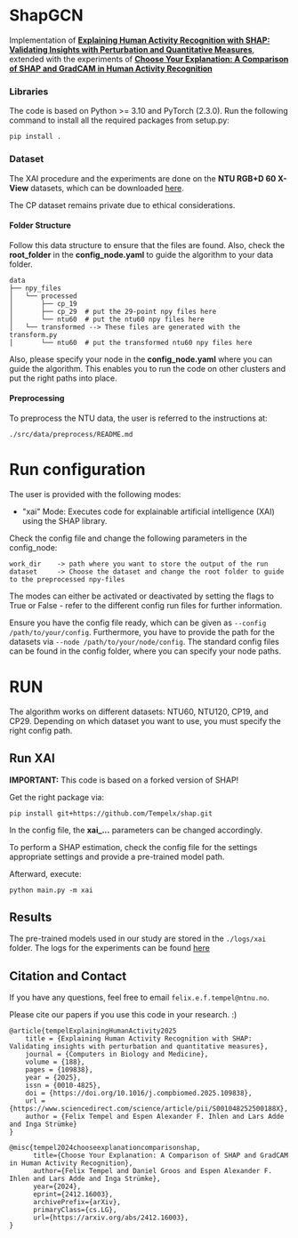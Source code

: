 ShapGCN
==============================

Implementation of [**Explaining Human Activity Recognition with SHAP: Validating Insights with Perturbation and Quantitative Measures**](https://www.sciencedirect.com/science/article/pii/S001048252500188X),
extended with the experiments of [**Choose Your Explanation: A Comparison of SHAP and GradCAM in Human Activity Recognition**](https://arxiv.org/pdf/2412.16003)

### Libraries

The code is based on Python >= 3.10 and PyTorch (2.3.0). Run the following command to install all the required packages 
from setup.py:
```
pip install .
```

### Dataset 

The XAI procedure and the experiments are done on the **NTU RGB+D 60 X-View** datasets, which can be downloaded 
[here](http://rose1.ntu.edu.sg/datasets/actionrecognition.asp).

The CP dataset remains private due to ethical considerations.

#### Folder Structure
Follow this data structure to ensure that the files are found.
Also, check the **root_folder** in the **config_node.yaml** to guide the algorithm to your data folder. 
``` 
data
├── npy_files
│   └── processed
│       ├── cp_19   
│       ├── cp_29  # put the 29-point npy files here
│       └── ntu60  # put the ntu60 npy files here
│   └── transformed --> These files are generated with the transform.py
│       └── ntu60  # put the transformed ntu60 npy files here

```

Also, please specify your node in the **config_node.yaml** where you can guide the algorithm.
This enables you to run the code on other clusters and put the right paths into place.

#### Preprocessing

To preprocess the NTU data, the user is referred to the instructions at:
```
./src/data/preprocess/README.md
```

# Run configuration
The user is provided with the following modes:

- "xai" Mode: Executes code for explainable artificial intelligence (XAI) using the SHAP library.

Check the config file and change the following parameters in the config_node:

```
work_dir    -> path where you want to store the output of the run
dataset     -> Choose the dataset and change the root folder to guide to the preprocessed npy-files
```

The modes can either be activated or deactivated by setting the flags to True or False - refer to the different 
config run files for further information.

Ensure you have the config file ready, which can be given as ``--config /path/to/your/config``.
Furthermore, you have to provide the path for the datasets via ``--node /path/to/your/node/config``.
The standard config files can be found in the config folder, where you can specify your node paths.

# RUN
The algorithm works on different datasets: NTU60, NTU120, CP19, and CP29.
Depending on which dataset you want to use, you must specify the right config path.

## Run XAI
**IMPORTANT:** This code is based on a forked version of SHAP!

Get the right package via:
```
pip install git+https://github.com/Tempelx/shap.git
```

In the config file, the **xai_...** parameters can be changed accordingly. 

To perform a SHAP estimation, check the config file for the settings appropriate settings and provide a pre-trained 
model path.

Afterward, execute:
```
python main.py -m xai  
```

## Results

The pre-trained models used in our study are stored in the `./logs/xai` folder.
The logs for the experiments can be found [here](https://studntnu-my.sharepoint.com/:f:/g/personal/fetempel_ntnu_no/EuKmjqRHMaNOiIc1bK5EEEcBgwz8Dvq84rhMjaBO8aMQgg?e=vUjQAR)

## Citation and Contact

If you have any questions, feel free to email `felix.e.f.tempel@ntnu.no`.

Please cite our papers if you use this code in your research. :)
```
@article{tempelExplainingHumanActivity2025
	title = {Explaining Human Activity Recognition with SHAP: Validating insights with perturbation and quantitative measures},
	journal = {Computers in Biology and Medicine},
	volume = {188},
	pages = {109838},
	year = {2025},
	issn = {0010-4825},
	doi = {https://doi.org/10.1016/j.compbiomed.2025.109838},
	url = {https://www.sciencedirect.com/science/article/pii/S001048252500188X},
	author = {Felix Tempel and Espen Alexander F. Ihlen and Lars Adde and Inga Strümke}
}

@misc{tempel2024chooseexplanationcomparisonshap,
      title={Choose Your Explanation: A Comparison of SHAP and GradCAM in Human Activity Recognition}, 
      author={Felix Tempel and Daniel Groos and Espen Alexander F. Ihlen and Lars Adde and Inga Strümke},
      year={2024},
      eprint={2412.16003},
      archivePrefix={arXiv},
      primaryClass={cs.LG},
      url={https://arxiv.org/abs/2412.16003}, 
}
```
